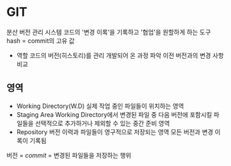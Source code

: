 # GIT
분산 버전 관리 시스템
코드의 '변경 이록'을 기록하고 '협업'을 원할하게 하는 도구
hash = commit의 고유 값
* 역할
    코드의 버전(히스토리)를 관리
    개발되어 온 과정 파악
    이전 버전과의 변경 사항 비교

## 영역
* Working Directory(W.D)
    실제 작업 중인 파일들이 위치하는 영역
* Staging Area
    Working Directory에서 변경된 파일 중 다음 버전에 포함시킬 파일들을 선택적으로 추가하거나 제외할 수 있는 중간 준비 영역
* Repository
    버전 이력과 파일들이 영구적으로 저장되는 영역
    모든 버전과 변경 이록이 기록됨

버전 = *commit* = 변경된 파일들을 저장하는 행위
